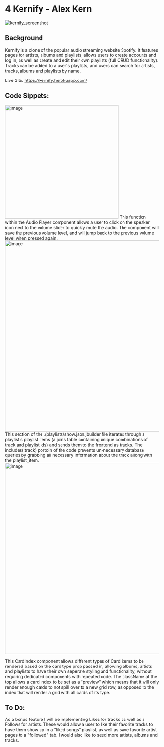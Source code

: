# 4 Kernify - Alex Kern 

![kernify_screenshot](https://user-images.githubusercontent.com/103587019/185811930-99072c6e-0f8a-495d-8944-6d9d322af575.jpg)

## Background 
Kernify is a clone of the popular audio streaming website Spotify. It features pages for artists, albums and playlists, allows users to create accounts and log in, as well as create and edit their own playlists (full CRUD functionality). Tracks can be added to a user's playlists, and users can search for artists, tracks, albums and playlists by name. 

Live Site: https://kernify.herokuapp.com/

## Code Sippets: 

<img width="371" alt="image" src="https://user-images.githubusercontent.com/103587019/185509858-4d2977b9-add3-4bb7-abd1-a2621ec678fc.png">
This function within the Audio Player component allows a user to click on the speaker icon next to the volume slider to quickly mute the audio. The component will save the previous volume level, and will jump back to the previous volume level when pressed again. 


<img width="623" alt="image" src="https://user-images.githubusercontent.com/103587019/185510169-827630fd-dadf-4b45-b0f2-2e8e8664e06f.png">
This section of the ./playlists/show.json.jbuilder file iterates through a playlist's playlist items (a joins table containing unique combinations of track and playlist ids) and sends them to the frontend as tracks. The includes(:track) portoin of the code prevents un-necessary database queries by grabbing all necessary information about the track allong with the playlist_item. 

<img width="623" alt="image" src="https://user-images.githubusercontent.com/103587019/185510866-d3368389-501c-4481-8d95-7b40e12154b4.png">

This CardIndex component allows different types of Card items to be rendered based on the card type prop passed in, allowing albums, artists and playlists to have their own seperate styling and functionality, without requiring dedicated components with repeated code. The className at the top allows a card index to be set as a "preview" which means that it will only render enough cards to not spill over to a new grid row, as opposed to the index that will render a grid with all cards of its type. 


## To Do:

As a bonus feature I will be implementing Likes for tracks as well as a Follows for artists. These would allow a user to like their favorite tracks to have them show up in a "liked songs" playlist, as well as save favorite artist pages to a "followed" tab. 
I would also like to seed more artists, albums and tracks. 
